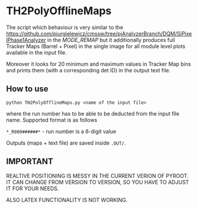 TH2PolyOfflineMaps
==================

The script which behaviour is very similar to the https://github.com/pjurgielewicz/cmssw/tree/pjAnalyzerBranch/DQM/SiPixelPhase1Analyzer in the *MODE_REMAP* but it additionally produces full Tracker Maps (Barrel + Pixel) in the single image for all module level plots available in the input file.

Moreover it looks for 20 minimum and maximum values in Tracker Map bins and prints them (with a corresponding det ID) in the output text file.

How to use
----------

`python TH2PolyOfflineMaps.py <name of the input file>`

where the run number has to be able to be deducted from the input file name. Supported format is as follows

`*_R000######*` - run number is a 6-digit value

Outputs (maps + text file) are saved inside `.OUT/`.

IMPORTANT
---------

REALTIVE POSITIONING IS MESSY IN THE CURRENT VERION OF PYROOT. IT CAN CHANGE FROM VERSION TO VERSION, SO YOU HAVE TO ADJUST IT FOR YOUR NEEDS.

ALSO LATEX FUNCTIONALITY IS NOT WORKING.
